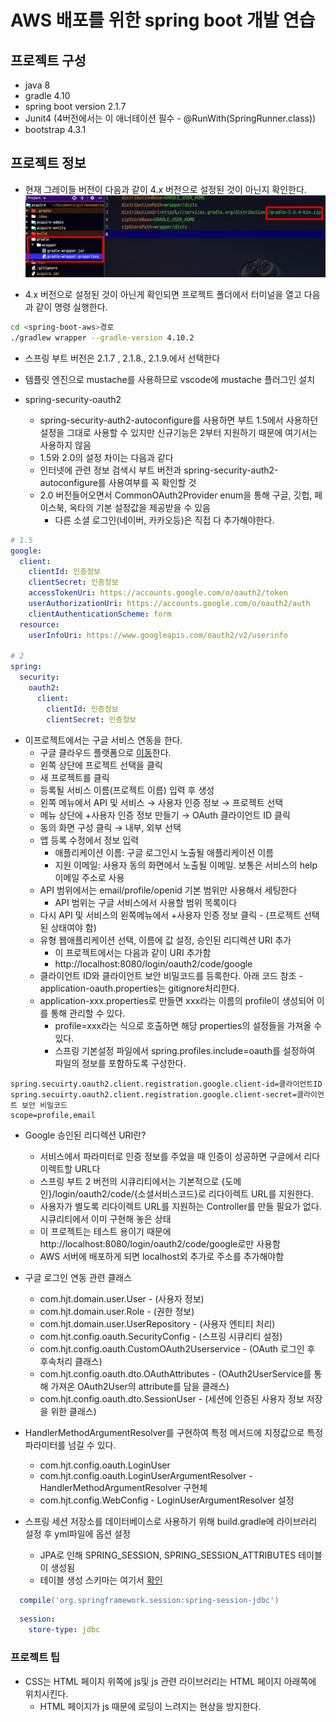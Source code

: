 # AWS 배포를 위한 spring boot 개발 연습

## 프로젝트 구성

- java 8
- gradle 4.10
- spring boot version 2.1.7
- Junit4 (4버전에서는 이 애너테이션 필수 - @RunWith(SpringRunner.class))
- bootstrap 4.3.1



## 프로젝트 정보

- 현재 그레이들 버전이 다음과 같이 4.x 버전으로 설정된 것이 아닌지 확인한다.
![1.png](img/1.png)

- 4.x 버전으로 설정된 것이 아닌게 확인되면 프로젝트 폴더에서 터미널을 열고 다음과 같이 명령 실행한다.

```bash
cd <spring-boot-aws>경로
./gradlew wrapper --gradle-version 4.10.2
```

- 스프링 부트 버전은 2.1.7 , 2.1.8., 2.1.9.에서 선택한다  
  
- 템플릿 엔진으로 mustache를 사용하므로 vscode에 mustache 플러그인 설치  

- spring-security-oauth2
  - spring-security-auth2-autoconfigure를 사용하면 부트 1.5에서 사용하던 설정을 그대로 사용할 수 있지만 신규기능은 2부터 지원하기 때문에 여기서는 사용하지 않음
  - 1.5와 2.0의 설정 차이는 다음과 같다
  - 인터넷에 관련 정보 검색시 부트 버전과 spring-security-auth2-autoconfigure를 사용여부를 꼭 확인할 것
  - 2.0 버전들어오면서 CommonOAuth2Provider enum을 통해 구글, 깃헙, 페이스북, 옥타의 기본 설정값을 제공받을 수 있음
    - 다른 소셜 로그인(네이버, 카카오등)은 직접 다 추가해야한다.
```yml
# 1.5 
google:
  client:
    clientId: 인증정보
    clientSecret: 인증정보
    accessTokenUri: https://accounts.google.com/o/oauth2/token
    userAuthorizationUri: https://accounts.google.com/o/oauth2/auth
    clientAuthenticationScheme: form
  resource:
    userInfoUri: https://www.googleapis.com/oauth2/v2/userinfo

# 2
spring:
  security:
    oauth2:
      client:
        clientId: 인증정보
        clientSecret: 인증정보
```

- 이프로젝트에서는 구글 서비스 연동을 한다.
  - 구글 클라우드 플랫폼으로 [이동](https://console.cloud.google.com/)한다. 
  - 왼쪽 상단에 프로젝트 선택을 클릭
  - 새 프로젝트를 클릭
  - 등록될 서비스 이름(프로젝트 이름) 입력 후 생성
  - 왼쪽 메뉴에서 API 및 서비스 → 사용자 인증 정보 → 프로젝트 선택
  - 메뉴 상단에 +사용자 인증 정보 만들기 → OAuth 클라이언트 ID 클릭
  - 동의 화면 구성 클릭 → 내부, 외부 선택
  - 앱 등록 수정에서 정보 입력
    - 애플리케이션 이름: 구글 로그인시 노출될 애플리케이션 이름
    - 지원 이메일: 사용자 동의 화면에서 노출될 이메일. 보통은 서비스의 help 이메일 주소로 사용
  - API 범위에서는 email/profile/openid 기본 범위만 사용해서 세팅한다
    - API 범위는 구글 서비스에서 사용할 범위 목록이다
  - 다시 API 및 서비스의 왼쪽메뉴에서 +사용자 인증 정보 클릭 - (프로젝트 선택된 상태여야 함)
  - 유형 웹애플리케이션 선택, 이름에 값 설정, 승인된 리디렉션 URI 추가
    - 이 프로젝트에서는 다음과 같이 URI 추가함
    - http://localhost:8080/login/oauth2/code/google
  - 클라이언트 ID와 클라이언트 보안 비밀코드를 등록한다. 아래 코드 참조 - application-oauth.properties는 gitignore처리한다.
  - application-xxx.properties로 만들면 xxx라는 이름의 profile이 생성되어 이를 통해 관리할 수 있다.
    - profile=xxx라는 식으로 호출하면 해당 properties의 설정들을 가져올 수 있다.
    - 스프링 기본설정 파일에서 spring.profiles.include=oauth를 설정하여 파일의 정보를 포함하도록 구성한다.
```
spring.secuirty.oauth2.client.registration.google.client-id=클라이언트ID
spring.secuirty.oauth2.client.registration.google.client-secret=클라이언트 보안 비밀코드
scope=profile,email
```

- Google 승인된 리디렉션 URI란?
  - 서비스에서 파라미터로 인증 정보를 주었을 때 인증이 성공하면 구글에서 리다이렉트할 URL다
  - 스프링 부트 2 버전의 시큐리티에서는 기본적으로 {도메인}/login/oauth2/code/{소셜서비스코드}로 리다이렉트 URL를 지원한다.
  - 사용자가 별도록 리다이렉트 URL를 지원하는 Controller를 만들 필요가 없다. 시큐리티에서 이미 구현해 놓은 상태
  - 이 프로젝트는 테스트 용이기 때문에 http://localhost:8080/login/oauth2/code/google로만 사용함
  - AWS 서버에 배포하게 되면 localhost외 추가로 주소를 추가해야함

- 구글 로그인 연동 관련 클래스
  - com.hjt.domain.user.User - (사용자 정보)
  - com.hjt.domain.user.Role - (권한 정보)
  - com.hjt.domain.user.UserRepository - (사용자 엔티티 처리)
  - com.hjt.config.oauth.SecurityConfig - (스프링 시큐리티 설정)
  - com.hjt.config.oauth.CustomOAuth2Userservice - (OAuth 로그인 후 후속처리 클래스)
  - com.hjt.config.oauth.dto.OAuthAttributes - (OAuth2UserService를 통해 가져온 OAuth2User의 attribute를 담을 클래스)
  - com.hjt.config.oauth.dto.SessionUser - (세션에 인증된 사용자 정보 저장을 위한 클래스)

- HandlerMethodArgumentResolver를 구현하여 특정 메서드에 지정값으로 특정 파라미터를 넘길 수 있다.
  - com.hjt.config.oauth.LoginUser 
  - com.hjt.config.oauth.LoginUserArgumentResolver - HandlerMethodArgumentResolver 구현체
  - com.hjt.config.WebConfig - LoginUserArgumentResolver 설정

- 스프링 세션 저장소를 데이터베이스로 사용하기 위해 build.gradle에 라이브러리 설정 후 yml파일에 옵션 설정
  - JPA로 인해 SPRING_SESSION, SPRING_SESSION_ATTRIBUTES 테이블이 생성됨
  - 테이블 생성 스키마는 여기서 [확인](https://github.com/spring-projects/spring-session/tree/master/spring-session-jdbc/src/main/resources/org/springframework/session/jdbc)
```gradle
  compile('org.springframework.session:spring-session-jdbc')
```

```yml
  session:
    store-type: jdbc
```
### 프로젝트 팁

- CSS는 HTML 페이지 위쪽에 js및 js 관련 라이브러리는 HTML 페이지 아래쪽에 위치시킨다.
  - HTML 페이지가 js 때문에 로딩이 느려지는 현상을 방지한다.